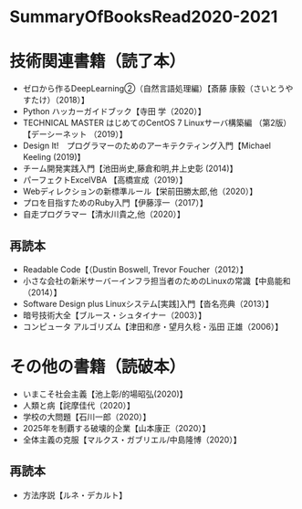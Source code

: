# SummaryOfBooksRead2020-2021 

# 技術関連書籍（読了本）
 - ゼロから作るDeepLearning②（自然言語処理編）【斎藤 康毅（さいとうやすたけ）（2018）】
 - Python ハッカーガイドブック【寺田 学（2020）】
 - TECHNICAL MASTER はじめてのCentOS 7 Linuxサーバ構築編 （第2版）【デーシーネット （2019）】
 - Design It!　プログラマーのためのアーキテクティング入門【Michael Keeling (2019)】
 - チーム開発実践入門【池田尚史,藤倉和明,井上史彰 (2014)】
 - パーフェクトExcelVBA 【高橋宣成（2019）】
 - Webディレクションの新標準ルール【栄前田勝太郎,他（2020）】
 - プロを目指すためのRuby入門【伊藤淳一（2017）】
 - 自走プログラマー【清水川貴之,他（2020）】
 
## 再読本
 - Readable Code【（Dustin Boswell, Trevor Foucher（2012）】
 - 小さな会社の新米サーバーインフラ担当者のためのLinuxの常識【中島能和（2014）】
 - Software Design plus Linuxシステム[実践]入門【沓名亮典（2013）】
 - 暗号技術大全【ブルース・シュタイナー（2003）】
 - コンピュータ アルゴリズム【津田和彦・望月久稔・泓田 正雄（2006）】
 
# その他の書籍（読破本）
 - いまこそ社会主義【池上彰/的場昭弘(2020)】
 - 人類と病【詫摩佳代（2020）】
 - 学校の大問題【石川一郎（2020）】
 - 2025年を制覇する破壊的企業【山本康正（2020）】
 - 全体主義の克服【マルクス・ガブリエル/中島隆博（2020）】
 
## 再読本
 - 方法序説【ルネ・デカルト】
